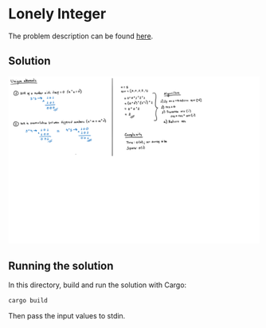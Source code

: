 # Lonely Integer

The problem description can be found [here](https://www.hackerrank.com/challenges/lonely-integer/problem).

## Solution

![Solution](./img/solution.png)

## Running the solution

In this directory, build and run the solution with Cargo:

```rs
cargo build
```

Then pass the input values to stdin.
